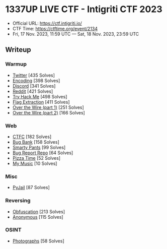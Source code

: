 # 1337UP LIVE CTF - Intigriti CTF 2023

- Official URL: <https://ctf.intigriti.io/>
- CTF Time: <https://ctftime.org/event/2134>
- Fri, 17 Nov. 2023, 11:59 UTC — Sat, 18 Nov. 2023, 23:59 UTC

## Writeup

### Warmup

- [Twitter](Warmup/Twitter/index.md) [435 Solves]
- [Encoding](Warmup/Encoding/index.md) [398 Solves]
- [Discord](Warmup/Discord/index.md) [341 Solves]
- [Reddit](Warmup/Reddit/index.md) [421 Solves]
- [Try Hack Me](Warmup/Try_Hack_Me/index.md) [498 Solves]
- [Flag Extraction](Warmup/Flag_Extraction/index.md) [411 Solves]
- [Over the Wire (part 1)](Warmup/Over_the_Wire_(part_1)/index.md) [251 Solves]
- [Over the Wire (part 2)](Warmup/Over_the_Wire_(part_2)/index.md) [166 Solves]

### Web

- [CTFC](Web/CTFC/index.md) [182 Solves]
- [Bug Bank](Web/Bug_Bank/index.md) [158 Solves]
- [Smarty Pants](Web/Smarty_Pants/index.md) [99 Solves]
- [Bug Report Repo](Web/Bug_Report_Repo/index.md) [64 Solves]
- [Pizza Time](Web/Pizza_Time/index.md) [52 Solves]
- [My Music](Web/My_Music/index.md) [10 Solves]

### Misc

- [PyJail](Misc/PyJail/index.md) [87 Solves]

### Reversing

- [Obfuscation](Reversing/Obfuscation/index.md) [213 Solves]
- [Anonymous](Reversing/Anonymous/index.md) [115 Solves]

### OSINT

- [Photographs](OSINT/Photographs/index.md) [58 Solves]
